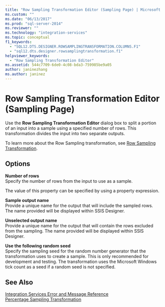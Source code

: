 ```yaml
---
title: "Row Sampling Transformation Editor (Sampling Page) | Microsoft Docs"
ms.custom: ""
ms.date: "06/13/2017"
ms.prod: "sql-server-2014"
ms.reviewer: ""
ms.technology: "integration-services"
ms.topic: conceptual
f1_keywords: 
  - "SQL12.DTS.DESIGNER.ROWSAMPLINGTRANSFORMATION.COLUMNS.F1"
  - "sql12.dts.designer.rowsamplingtransformation.f1"
helpviewer_keywords: 
  - "Row Sampling Transformation Editor"
ms.assetid: 544c7709-6de0-4c08-bda3-759985be9a05
author: janinezhang
ms.author: janinez
---
```

# Row Sampling Transformation Editor (Sampling Page)
  Use the **Row Sampling Transformation Editor** dialog box to split a portion of an input into a sample using a specified number of rows. This transformation divides the input into two separate outputs.  
  
 To learn more about the Row Sampling transformation, see [Row Sampling Transformation](data-flow/transformations/row-sampling-transformation.md).  
  
## Options  
 **Number of rows**  
 Specify the number of rows from the input to use as a sample.  
  
 The value of this property can be specified by using a property expression.  
  
 **Sample output name**  
 Provide a unique name for the output that will include the sampled rows. The name provided will be displayed within SSIS Designer.  
  
 **Unselected output name**  
 Provide a unique name for the output that will contain the rows excluded from the sampling. The name provided will be displayed within SSIS Designer.  
  
 **Use the following random seed**  
 Specify the sampling seed for the random number generator that the transformation uses to create a sample. This is only recommended for development and testing. The transformation uses the Microsoft Windows tick count as a seed if a random seed is not specified.  
  
## See Also  
 [Integration Services Error and Message Reference](../../2014/integration-services/integration-services-error-and-message-reference.md)   
 [Percentage Sampling Transformation](data-flow/transformations/percentage-sampling-transformation.md)  
  
  
